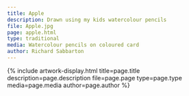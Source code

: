 ```yaml
---
title: Apple
description: Drawn using my kids watercolour pencils
file: Apple.jpg
page: apple.html
type: traditional
media: Watercolour pencils on coloured card
author: Richard Sabbarton
---
```



{% include artwork-display.html title=page.title description=page.description file=page.page type=page.type media=page.media author=page.author %}